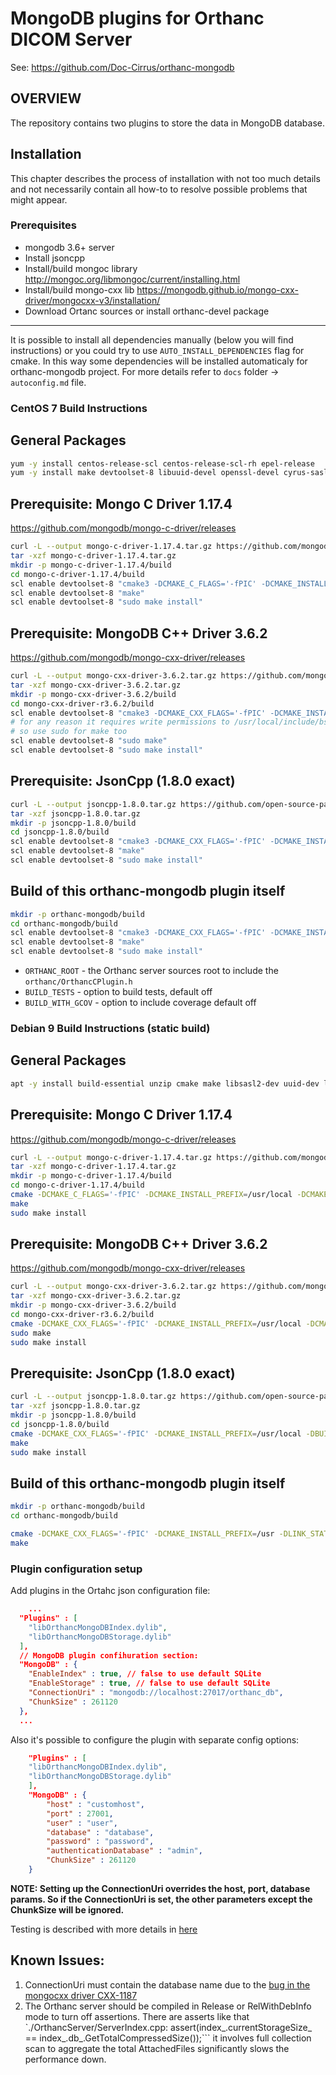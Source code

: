 # MongoDB plugins for Orthanc DICOM Server

See: https://github.com/Doc-Cirrus/orthanc-mongodb

## OVERVIEW
The repository contains two plugins to store the data in MongoDB database.

## Installation

This chapter describes the process of installation with not too much details and not necessarily contain all how-to to resolve possible problems that might appear.

### Prerequisites
- mongodb 3.6+ server 
- Install jsoncpp
- Install/build mongoc library http://mongoc.org/libmongoc/current/installing.html
- Install/build mongo-cxx lib https://mongodb.github.io/mongo-cxx-driver/mongocxx-v3/installation/
- Download Ortanc sources or install orthanc-devel package

---
It is possible to install all dependencies manually (below you will find instructions) or you could try to use ```AUTO_INSTALL_DEPENDENCIES``` flag for cmake. In this way some dependencies will be installed automaticaly for orthanc-mongodb project. For more details refer to ```docs``` folder -> ```autoconfig.md``` file.

### CentOS 7 Build Instructions

## General Packages
```bash
yum -y install centos-release-scl centos-release-scl-rh epel-release
yum -y install make devtoolset-8 libuuid-devel openssl-devel cyrus-sasl-devel cmake3 zlib-devel
```

## Prerequisite: Mongo C Driver 1.17.4
https://github.com/mongodb/mongo-c-driver/releases
```bash
curl -L --output mongo-c-driver-1.17.4.tar.gz https://github.com/mongodb/mongo-c-driver/archive/1.17.4.tar.gz
tar -xzf mongo-c-driver-1.17.4.tar.gz
mkdir -p mongo-c-driver-1.17.4/build
cd mongo-c-driver-1.17.4/build
scl enable devtoolset-8 "cmake3 -DCMAKE_C_FLAGS='-fPIC' -DCMAKE_INSTALL_PREFIX=/usr/local -DCMAKE_BUILD_TYPE=Release -DENABLE_AUTOMATIC_INIT_AND_CLEANUP=OFF .."
scl enable devtoolset-8 "make"
scl enable devtoolset-8 "sudo make install"
```

## Prerequisite: MongoDB C++ Driver 3.6.2
https://github.com/mongodb/mongo-cxx-driver/releases
```bash
curl -L --output mongo-cxx-driver-3.6.2.tar.gz https://github.com/mongodb/mongo-cxx-driver/archive/3.6.2.tar.gz
tar -xzf mongo-cxx-driver-3.6.2.tar.gz
mkdir -p mongo-cxx-driver-3.6.2/build
cd mongo-cxx-driver-r3.6.2/build
scl enable devtoolset-8 "cmake3 -DCMAKE_CXX_FLAGS='-fPIC' -DCMAKE_INSTALL_PREFIX=/usr/local -DCMAKE_BUILD_TYPE=Release -DLIBBSON_DIR=/usr/local -DLIBMONGOC_DIR=/usr/local .."
# for any reason it requires write permissions to /usr/local/include/bsoncxx/v_noabi/bsoncxx/third_party/mnmlstc/share/cmake/core
# so use sudo for make too
scl enable devtoolset-8 "sudo make"
scl enable devtoolset-8 "sudo make install"
```

## Prerequisite: JsonCpp (1.8.0 exact)
```bash
curl -L --output jsoncpp-1.8.0.tar.gz https://github.com/open-source-parsers/jsoncpp/archive/1.8.0.tar.gz
tar -xzf jsoncpp-1.8.0.tar.gz
mkdir -p jsoncpp-1.8.0/build
cd jsoncpp-1.8.0/build
scl enable devtoolset-8 "cmake3 -DCMAKE_CXX_FLAGS='-fPIC' -DCMAKE_INSTALL_PREFIX=/usr/local -DCMAKE_BUILD_TYPE=Release .."
scl enable devtoolset-8 "make"
scl enable devtoolset-8 "sudo make install"
```

## Build of this orthanc-mongodb plugin itself
```bash
mkdir -p orthanc-mongodb/build
cd orthanc-mongodb/build
scl enable devtoolset-8 "cmake3 -DCMAKE_CXX_FLAGS='-fPIC' -DCMAKE_INSTALL_PREFIX=/usr -DCMAKE_BUILD_TYPE=Release -DCMAKE_PREFIX_PATH=/usr/local -DORTHANC_ROOT=/usr/include .."
scl enable devtoolset-8 "make"
scl enable devtoolset-8 "sudo make install"
```

* ```ORTHANC_ROOT``` - the Orthanc server sources root to include the ```orthanc/OrthancCPlugin.h```
* ```BUILD_TESTS``` - option to build tests, default off
* ```BUILD_WITH_GCOV``` - option to include coverage default off

### Debian 9 Build Instructions (static build)

## General Packages
```bash
apt -y install build-essential unzip cmake make libsasl2-dev uuid-dev libssl-dev zlib1g-dev git curl
```

## Prerequisite: Mongo C Driver 1.17.4
https://github.com/mongodb/mongo-c-driver/releases
```bash
curl -L --output mongo-c-driver-1.17.4.tar.gz https://github.com/mongodb/mongo-c-driver/archive/1.17.4.tar.gz
tar -xzf mongo-c-driver-1.17.4.tar.gz
mkdir -p mongo-c-driver-1.17.4/build
cd mongo-c-driver-1.17.4/build
cmake -DCMAKE_C_FLAGS='-fPIC' -DCMAKE_INSTALL_PREFIX=/usr/local -DCMAKE_BUILD_TYPE=Release -DENABLE_STATIC=ON -DENABLE_AUTOMATIC_INIT_AND_CLEANUP=OFF -DENABLE_ICU=OFF ../mongo-c-driver-1.17.4
make
sudo make install
```

## Prerequisite: MongoDB C++ Driver 3.6.2
https://github.com/mongodb/mongo-cxx-driver/releases
```bash
curl -L --output mongo-cxx-driver-3.6.2.tar.gz https://github.com/mongodb/mongo-cxx-driver/archive/3.6.2.tar.gz
tar -xzf mongo-cxx-driver-3.6.2.tar.gz
mkdir -p mongo-cxx-driver-3.6.2/build
cd mongo-cxx-driver-r3.6.2/build
cmake -DCMAKE_CXX_FLAGS='-fPIC' -DCMAKE_INSTALL_PREFIX=/usr/local -DCMAKE_BUILD_TYPE=Release -DBUILD_SHARED_LIBS=OFF -DLIBBSON_DIR=/usr/local -DLIBMONGOC_DIR=/usr/local ..
sudo make
sudo make install
```

## Prerequisite: JsonCpp (1.8.0 exact)
```bash
curl -L --output jsoncpp-1.8.0.tar.gz https://github.com/open-source-parsers/jsoncpp/archive/1.8.0.tar.gz
tar -xzf jsoncpp-1.8.0.tar.gz
mkdir -p jsoncpp-1.8.0/build
cd jsoncpp-1.8.0/build
cmake -DCMAKE_CXX_FLAGS='-fPIC' -DCMAKE_INSTALL_PREFIX=/usr/local -DBUILD_STATIC_LIBS=ON -DBUILD_SHARED_LIBS=OFF -DCMAKE_BUILD_TYPE=Release ..
make
sudo make install
```

## Build of this orthanc-mongodb plugin itself
```bash
mkdir -p orthanc-mongodb/build
cd orthanc-mongodb/build

cmake -DCMAKE_CXX_FLAGS='-fPIC' -DCMAKE_INSTALL_PREFIX=/usr -DLINK_STATIC_LIBS=TRUE -DCMAKE_BUILD_TYPE=Release -DCMAKE_PREFIX_PATH=/usr/local ..
make
```

### Plugin configuration setup

Add plugins in the Ortahc json configuration file:

```json
    ...
  "Plugins" : [
    "libOrthancMongoDBIndex.dylib",
    "libOrthancMongoDBStorage.dylib"
  ],
  // MongoDB plugin confihuration section:
  "MongoDB" : {
    "EnableIndex" : true, // false to use default SQLite 
    "EnableStorage" : true, // false to use default SQLite 
    "ConnectionUri" : "mongodb://localhost:27017/orthanc_db",
    "ChunkSize" : 261120
  },
  ...
```

Also it's possible to configure the plugin with separate config options:

```json
    "Plugins" : [
    "libOrthancMongoDBIndex.dylib",
    "libOrthancMongoDBStorage.dylib"
    ],
    "MongoDB" : {
        "host" : "customhost",
        "port" : 27001,
        "user" : "user",
        "database" : "database",
        "password" : "password",
        "authenticationDatabase" : "admin",
        "ChunkSize" : 261120
    }
```

**NOTE: Setting up the ConnectionUri overrides the host, port, database params. So if the ConnectionUri is set, the other parameters except the ChunkSize will be ignored.**

Testing is described with more details in [here](doc/testing.md)

## Known Issues:

1. ConnectionUri must contain the database name due to the [bug in the mongocxx driver CXX-1187](https://jira.mongodb.org/browse/CXX-1187)
2. The Orthanc server should be compiled in Release or RelWithDebInfo mode to turn off assertions. There are asserts like that 
   `./OrthancServer/ServerIndex.cpp:      assert(index_.currentStorageSize_ == index_.db_.GetTotalCompressedSize());``` it involves full collection scan 
   to aggregate the total AttachedFiles significantly slows the performance down. 



